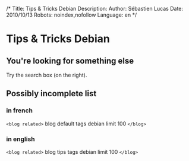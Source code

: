 /*
Title: Tips & Tricks Debian
Description: 
Author: Sébastien Lucas
Date: 2010/10/13
Robots: noindex,nofollow
Language: en
*/
# Tips & Tricks Debian

## You're looking for something else
Try the search box (on the right).
## Possibly incomplete list

### in french
`<blog related>`
  blog   default
  tags   debian
  limit 100
`</blog>`
### in english

`<blog related>`
  blog   tips
  tags   debian
  limit 100
`</blog>`

